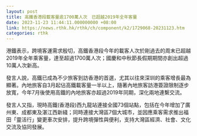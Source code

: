 ```yaml
---
layout: post
title: 高鐵香港段載客量逾1700萬人次　已超越2019年全年客量
date: 2023-11-23 11:44:11.000000000 +08:00
link: https://news.rthk.hk/rthk/ch/component/k2/1729068-20231123.htm
categories: rthk
---
```


港鐵表示，跨境客運需求殷切，高鐵香港段今年的載客人次於剛過去的周末已超越2019年全年乘客量，達至超過1700萬人次；國慶和中秋節長假期期間亦創出超過10萬人次新高。
 
發言人說，高鐵已成為不少旅客到訪香港的首選，尤其以往來深圳的乘客增長最為顯著。內地旅客自3月起佔高鐵載客量一半以上，隨著內地旅客訪港簽證限制逐步放寬，今年7月後使用高鐵的內地旅客亦超過2019年同期，深化兩地連繫交流。
 
發言人又指，現時高鐵(香港段)西九龍站連接全國73個站點，包括在今年增加了廣州東、成都東及湛江西新綫；同時連接大灣區7個大城市，並因應乘客需求推出福田「靈活行」變更車次安排，提升跨境彈性與便利，支持大灣區經濟、社會、文化交流及協同發展。
